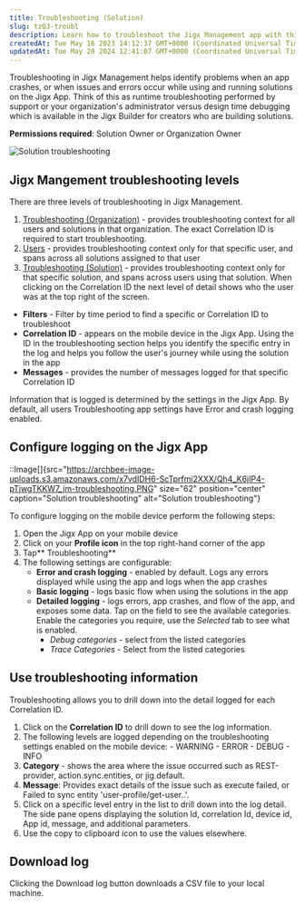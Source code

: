 ```yaml
---
title: Troubleshooting (Solution)
slug: tzQJ-troubl
description: Learn how to troubleshoot the Jigx Management app with this helpful document. Discover step-by-step instructions on using filters and correlation IDs to pinpoint specific log entries and track user journeys. Find out how the app's logging settings determi
createdAt: Tue May 16 2023 14:12:37 GMT+0000 (Coordinated Universal Time)
updatedAt: Tue May 28 2024 12:41:07 GMT+0000 (Coordinated Universal Time)
---
```


Troubleshooting in Jigx Management helps identify problems when an app crashes, or when issues and errors occur while using and running solutions on the Jigx App. Think of this as runtime troubleshooting performed by support or your organization's administrator versus design time debugging which is available in the Jigx Builder for creators who are building solutions.

**Permissions required**: Solution Owner or Organization Owner

![Solution troubleshooting](https://archbee-image-uploads.s3.amazonaws.com/x7vdIDH6-ScTprfmi2XXX/kYje9krCgP-Iy3Yk9NJRo_jm-solutiontroublel.png "Solution troubleshooting")

## Jigx Mangement troubleshooting levels

There are three levels of troubleshooting in Jigx Management.

1. [Troubleshooting (Organization)](docId\:pQc4nyhx_9tTLoyDm4MVu) - provides troubleshooting context for all users and solutions in that organization. The exact Correlation ID is required to start troubleshooting.
2. [Users](docId\:hy9SNgXQZpRAbe51imv7Q) - provides troubleshooting context only for that specific user, and spans across all solutions assigned to that user
3. [Troubleshooting (Solution)](docId\:tzQJID9go54bvHZap88co) - provides troubleshooting context only for that specific solution, and spans across users using that solution.  When clicking on the Correlation ID the next level of detail shows who the user was at the top right of the screen.

- **Filters** - Filter by time period to find a specific or Correlation ID to troubleshoot 
- **Correlation ID** - appears on the mobile device in the Jigx App. Using the ID in the troubleshooting section helps you identify the specific entry in the log  and helps you follow the user's journey while using the solution in the app
- **Messages** - provides the number of messages logged for that specific Correlation ID

Information that is logged is determined by the settings in the Jigx App. By default, all users Troubleshooting app settings have Error and crash logging enabled.

## Configure logging on the Jigx App

::Image[]{src="https://archbee-image-uploads.s3.amazonaws.com/x7vdIDH6-ScTprfmi2XXX/Qh4_K6jIP4-pTjwgTKKW7_jm-troubleshooting.PNG" size="62" position="center" caption="Solution troubleshooting" alt="Solution troubleshooting"}

To configure logging on the mobile device perform the following steps:

1. Open the Jigx App on your mobile device
2. Click on your **Profile icon** in the top right-hand corner of the app
3. Tap** Troubleshooting**
4. The following settings are configurable:
   - **Error and crash logging** - enabled by default. Logs any errors displayed while using the app and logs when the app crashes
   - **Basic logging** - logs basic flow when using the solutions in the app
   - **Detailed logging** - logs errors, app crashes, and flow of the app, and exposes some data. Tap on the field to see the available categories. Enable the categories you require, use the *Selected* tab to see what is enabled.
     - *Debug categories* - select from the listed categories
     - *Trace Categories* - Select from the listed categories

## Use troubleshooting information

Troubleshooting allows you to drill down into the detail logged for each Correlation ID.

1. Click on the **Correlation ID** to drill down to see the log information.
2. The following levels are logged depending on the troubleshooting settings enabled on the mobile device:
   \- WARNING
   \- ERROR
   \- DEBUG
   \- INFO
3. **Category** - shows the area where the issue occurred such as REST-provider, action.sync.entities, or jig.default.
4. **Message**: Provides exact details of the issue such as execute failed, or Failed to sync entity 'user-profile/get-user..'.
5. Click on a specific level entry in the list to drill down into the log detail. The side pane opens displaying the solution Id, correlation Id, device id, App id, message, and additional parameters.
6. Use the copy to clipboard icon to use the values elsewhere.

## Download log

Clicking the Download log button downloads a CSV file to your local machine.

